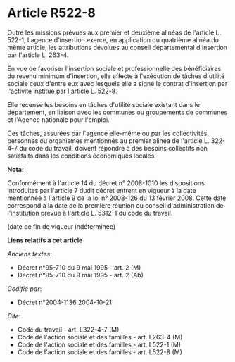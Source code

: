 # Article R522-8

Outre les missions prévues aux premier et deuxième alinéas de l'article L. 522-1, l'agence d'insertion exerce, en application
du quatrième alinéa du même article, les attributions dévolues au conseil départemental d'insertion par l'article L. 263-4.

En vue de favoriser l'insertion sociale et professionnelle des bénéficiaires du revenu minimum d'insertion, elle affecte à
l'exécution de tâches d'utilité sociale ceux d'entre eux avec lesquels elle a signé le contrat d'insertion par l'activité
institué par l'article L. 522-8.

Elle recense les besoins en tâches d'utilité sociale existant dans le département, en liaison avec les communes ou
groupements de communes et l'Agence nationale pour l'emploi.

Ces tâches, assurées par l'agence elle-même ou par les collectivités, personnes ou organismes mentionnés au premier alinéa de
l'article L. 322-4-7 du code du travail, doivent répondre à des besoins collectifs non satisfaits dans les conditions
économiques locales.

**Nota:**

Conformément à l'article 14 du décret n° 2008-1010 les dispositions introduites par l'article 7 dudit décret entrent en
vigueur à la date mentionnée à l'article 9 de la loi n° 2008-126 du 13 février 2008. Cette date correspond à la date de la
première réunion du conseil d'administration de l'institution prévue à l'article L. 5312-1 du code du travail.

(date de fin de vigueur indéterminée)

**Liens relatifs à cet article**

_Anciens textes_:

  - Décret n°95-710 du 9 mai 1995 - art. 2 (M)
  - Décret n°95-710 du 9 mai 1995 - art. 2 (Ab)

_Codifié par_:

  - Décret n°2004-1136 2004-10-21

_Cite_:

  - Code du travail - art. L322-4-7 (M)
  - Code de l'action sociale et des familles - art. L263-4 (M)
  - Code de l'action sociale et des familles - art. L522-1 (M)
  - Code de l'action sociale et des familles - art. L522-8 (M)
